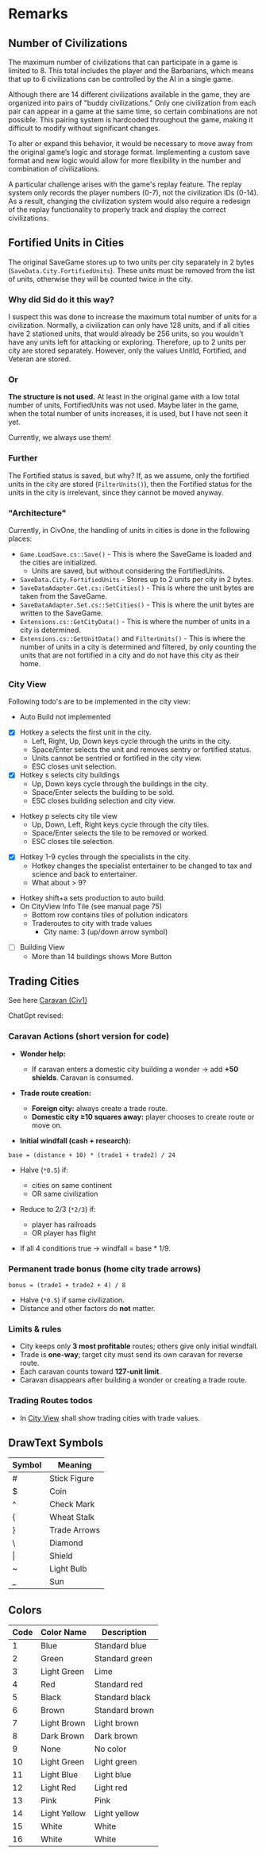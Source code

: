 # Remarks

## Number of Civilizations

The maximum number of civilizations that can participate in a game is limited to 8. This total includes the player and the Barbarians, which means that up to 6 civilizations can be controlled by the AI in a single game.

Although there are 14 different civilizations available in the game, they are organized into pairs of "buddy civilizations." Only one civilization from each pair can appear in a game at the same time, so certain combinations are not possible. This pairing system is hardcoded throughout the game, making it difficult to modify without significant changes.

To alter or expand this behavior, it would be necessary to move away from the original game’s logic and storage format. Implementing a custom save format and new logic would allow for more flexibility in the number and combination of civilizations.

A particular challenge arises with the game's replay feature. The replay system only records the player numbers (0-7), not the civilization IDs (0-14). As a result, changing the civilization system would also require a redesign of the replay functionality to properly track and display the correct civilizations.

## Fortified Units in Cities

The original SaveGame stores up to two units per city separately in 2 bytes (`SaveData.City.FortifiedUnits`).
These units must be removed from the list of units, otherwise they will be counted twice in the city.

### Why did Sid do it this way?

I suspect this was done to increase the maximum total number of units for a civilization.
Normally, a civilization can only have 128 units, and if all cities have 2 stationed units, that would already be 256 units, so you wouldn't have any units left for attacking or exploring.
Therefore, up to 2 units per city are stored separately.
However, only the values UnitId, Fortified, and Veteran are stored.

### Or

**The structure is not used.**
At least in the original game with a low total number of units, FortifiedUnits was not used.
Maybe later in the game, when the total number of units increases, it is used, but I have not seen it yet.

Currently, we always use them!

### Further

The Fortified status is saved, but why?
If, as we assume, only the fortified units in the city are stored (`FilterUnits()`), then the Fortified status for the units in the city is irrelevant, since they cannot be moved anyway.

### "Architecture"

Currently, in CivOne, the handling of units in cities is done in the following places:

* `Game.LoadSave.cs::Save()` - This is where the SaveGame is loaded and the cities are initialized.
  * Units are saved, but without considering the FortifiedUnits.
* `SaveData.City.FortifiedUnits` - Stores up to 2 units per city in 2 bytes.
* `SaveDataAdapter.Get.cs::GetCities()` - This is where the unit bytes are taken from the SaveGame.
* `SaveDataAdapter.Set.cs::SetCities()` - This is where the unit bytes are written to the SaveGame.
* `Extensions.cs::GetCityData()` - This is where the number of units in a city is determined.
* `Extensions.cs::GetUnitData()` and `FilterUnits()` - This is where the number of units in a city is determined and filtered, by only counting the units that are not fortified in a city and do not have this city as their home.

### City View

Following todo's are to be implemented in the city view:

* Auto Build not implemented
* [x] Hotkey a selects the first unit in the city.
  * Left, Right, Up, Down keys cycle through the units in the city.
  * Space/Enter selects the unit and removes sentry or fortified status.
  * Units cannot be sentried or fortified in the city view.
  * ESC closes unit selection.
* [x] Hotkey s selects city buildings
  * Up, Down keys cycle through the buildings in the city.
  * Space/Enter selects the building to be sold.
  * ESC closes building selection and city view.
* Hotkey p selects city tile view
  * Up, Down, Left, Right keys cycle through the city tiles.
  * Space/Enter selects the tile to be removed or worked.
  * ESC closes tile selection.
* [x] Hotkey 1-9 cycles through the specialists in the city.
  * Hotkey changes the specialist entertainer to be changed to tax and science and back to entertainer.
  * What about > 9?
* Hotkey shift+a sets production to auto build.
* On CityView Info Tile (see manual page 75)
  * Bottom row contains tiles of pollution indicators
  * Traderoutes to city with trade values
    * City name: 3 (up/down arrow symbol)
* [ ] Building View
  * More than 14 buildings shows More Button

## Trading Cities

See here [Caravan (Civ1)](https://civilization.fandom.com/wiki/Caravan_(Civ1))

ChatGpt revised:

### Caravan Actions (short version for code)

* **Wonder help:**

  * If caravan enters a domestic city building a wonder → add **+50 shields**. Caravan is consumed.

* **Trade route creation:**

  * **Foreign city:** always create a trade route.
  * **Domestic city ≥10 squares away:** player chooses to create route or move on.

* **Initial windfall (cash + research):**

```text
base = (distance + 10) * (trade1 + trade2) / 24
```

* Halve (`*0.5`) if:
  * cities on same continent
  * OR same civilization
* Reduce to 2/3 (`*2/3`) if:

  * player has railroads
  * OR player has flight
* If all 4 conditions true → windfall = base \* 1/9.

### Permanent trade bonus (home city trade arrows)

```text
bonus = (trade1 + trade2 + 4) / 8
```

* Halve (`*0.5`) if same civilization.
* Distance and other factors do **not** matter.

### Limits & rules

* City keeps only **3 most profitable** routes; others give only initial windfall.
* Trade is **one-way**; target city must send its own caravan for reverse route.
* Each caravan counts toward **127-unit limit**.
* Caravan disappears after building a wonder or creating a trade route.

### Trading Routes todos

* In [City View](./src/Screens/CityManagerPanels/CityInfoUnits.cs) shall show trading cities with trade values.

## DrawText Symbols

| Symbol | Meaning         |
|--------|-----------------|
| #      | Stick Figure    |
| $      | Coin            |
| ^      | Check Mark      |
| {      | Wheat Stalk     |
| }      | Trade Arrows    |
| \      | Diamond         |
| \|     | Shield          |
| ~      | Light Bulb      |
| _      | Sun             |

## Colors

| Code | Color Name      | Description         |
|------|----------------|---------------------|
| 1    | Blue           | Standard blue       |
| 2    | Green          | Standard green      |
| 3    | Light Green    | Lime                |
| 4    | Red            | Standard red        |
| 5    | Black          | Standard black      |
| 6    | Brown          | Standard brown      |
| 7    | Light Brown    | Light brown         |
| 8    | Dark Brown     | Dark brown          |
| 9    | None           | No color            |
| 10   | Light Green    | Light green         |
| 11   | Light Blue     | Light blue          |
| 12   | Light Red      | Light red           |
| 13   | Pink           | Pink                |
| 14   | Light Yellow   | Light yellow        |
| 15   | White          | White               |
| 16   | White          | White               |

